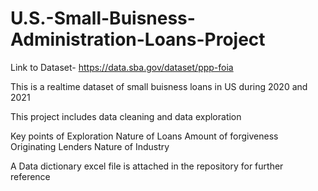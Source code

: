 # U.S.-Small-Buisness-Administration-Loans-Project

Link to Dataset- https://data.sba.gov/dataset/ppp-foia

This is a realtime dataset of small buisness loans in US during 2020 and 2021

This project includes data cleaning and data exploration

Key points of Exploration
   Nature of Loans
   Amount of forgiveness
   Originating Lenders
   Nature of Industry

A Data dictionary excel file is attached in the repository for further reference
